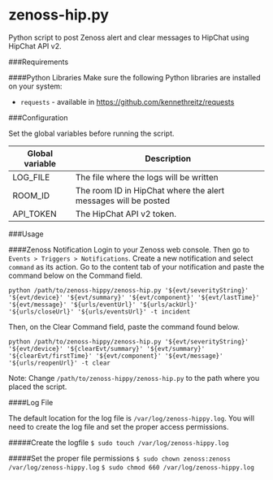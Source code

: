zenoss-hip.py
=============

Python script to post Zenoss alert and clear messages to HipChat using HipChat API v2.

###Requirements

####Python Libraries
Make sure the following Python libraries are installed on your system:
* ```requests``` - available in https://github.com/kennethreitz/requests

###Configuration

Set the global variables before running the script.

Global variable      | Description
-------------------- | -----------
LOG_FILE				 | The file where the logs will be written
ROOM_ID				 | The room ID in HipChat where the alert messages will be posted
API_TOKEN				 | The HipChat API v2 token.

###Usage

####Zenoss Notification
Login to your Zenoss web console. Then go to ```Events > Triggers > Notifications```. Create a new notification and select ```command``` as its action. Go to the content tab of your notification and paste the command below on the Command field.

``` 
python /path/to/zenoss-hippy/zenoss-hip.py '${evt/severityString}' '${evt/device}' '${evt/summary}' '${evt/component}' '${evt/lastTime}' '${evt/message}' '${urls/eventUrl}' '${urls/ackUrl}' '${urls/closeUrl}' '${urls/eventsUrl}' -t incident
```

Then, on the Clear Command field, paste the command found below.

```
python /path/to/zenoss-hippy/zenoss-hip.py '${evt/severityString}' '${evt/device}' '${clearEvt/summary}' '${evt/summary}' '${clearEvt/firstTime}' '${evt/component}' '${evt/message}' '${urls/reopenUrl}' -t clear
```

Note: Change ```/path/to/zenoss-hippy/zenoss-hip.py``` to the path where you placed the script.

####Log File

The default location for the log file is ```/var/log/zenoss-hippy.log```. You will need to create the log file and set the proper access permissions.

#####Create the logfile
```$ sudo touch /var/log/zenoss-hippy.log```

#####Set the proper file permissions
```$ sudo chown zenoss:zenoss /var/log/zenoss-hippy.log```
```$ sudo chmod 660 /var/log/zenoss-hippy.log```